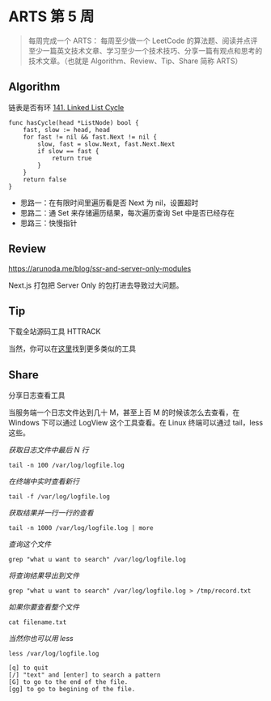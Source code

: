 # ARTS 第 5 周

> 每周完成一个 ARTS： 每周至少做一个 LeetCode 的算法题、阅读并点评至少一篇英文技术文章、学习至少一个技术技巧、分享一篇有观点和思考的技术文章。（也就是 Algorithm、Review、Tip、Share 简称 ARTS）

## Algorithm

链表是否有环 [141. Linked List Cycle](https://leetcode.com/problems/linked-list-cycle/)

```
func hasCycle(head *ListNode) bool {
    fast, slow := head, head
    for fast != nil && fast.Next != nil {
        slow, fast = slow.Next, fast.Next.Next
        if slow == fast {
            return true
        }
    }
    return false
}
```

- 思路一：在有限时间里遍历看是否 Next 为 nil，设置超时
- 思路二：通 Set 来存储遍历结果，每次遍历查询 Set 中是否已经存在
- 思路三：快慢指针

## Review

https://arunoda.me/blog/ssr-and-server-only-modules

Next.js 打包把 Server Only 的包打进去导致过大问题。

## Tip

下载全站源码工具 HTTRACK

当然，你可以在[这里](https://dynomapper.com/blog/11-content-inventory/287-how-to-download-an-entire-website-for-offline-viewing)找到更多类似的工具

## Share

分享日志查看工具

当服务端一个日志文件达到几十 M，甚至上百 M 的时候该怎么去查看，在 Windows 下可以通过 LogView 这个工具查看。在 Linux 终端可以通过 tail，less 这些。

_获取日志文件中最后 N 行_

```
tail -n 100 /var/log/logfile.log
```

_在终端中实时查看新行_

```
tail -f /var/log/logfile.log
```

_获取结果并一行一行的查看_

```
tail -n 1000 /var/log/logfile.log | more
```

_查询这个文件_

```
grep "what u want to search" /var/log/logfile.log
```

_将查询结果导出到文件_

```
grep "what u want to search" /var/log/logfile.log > /tmp/record.txt
```

_如果你要查看整个文件_

```
cat filename.txt
```

_当然你也可以用 less_

```
less /var/log/logfile.log

[q] to quit
[/] "text" and [enter] to search a pattern
[G] to go to the end of the file.
[gg] to go to begining of the file.
```
